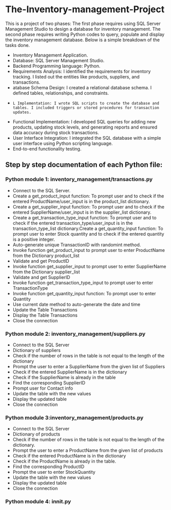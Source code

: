 # The-Inventory-management-Project
This is a project of two phases: The first phase requires using SQL Server Management Studio to design a database for inventory management. The second phase requires writing Python codes to query, populate and display the inventory management database. Below is a simple breakdown of the tasks done.


-  Inventory Management Application.
-  Database: SQL Server Management Studio.
-  Backend Programming language: Python.
-  Requirements Analysis: I identified the requirements for inventory tracking. I listed out the entities like products, suppliers, and transactions.
-   atabase Schema Design: I created a relational database schema. I defined tables, relationships, and constraints.
-     L Implementation: I wrote SQL scripts to create the database and tables. I included triggers or stored procedures for transaction updates.
- Functional Implementation:  I developed SQL queries for adding new products, updating stock levels, and generating reports and ensured data accuracy during stock transactions.
- User Interface Integration: I integrated the SQL database with a simple user interface using Python scripting language.
- End-to-end functionality testing.

## Step by step documentation of each Python file:

### Python module 1: inventory_management/transactions.py
- Connect to the SQL Server.
- Create a get_product_input function: To prompt user and to check if the entered ProductName/user_input is in the product_list dictionary.
- Create a get_supplier_input function: To prompt user and to check if the entered SupplierName/user_input is in the supplier_list dictionary.
- Create a get_transaction_type_input function: To prompt user and to check if the entered transaction_type/user_input is in the transaction_type_list dictionary.Create a get_quantity_input function: To prompt user to enter Stock quantity and to check if the entered quantity is a positive integer.
- Auto-generate unique TransactionID with randomint method.
- Invoke function get_product_input to prompt user to enter ProductName from the Dictionary product_list
- Validate and get ProductID
- Invoke function get_supplier_input to prompt user to enter SupplierName from the Dictionary supplier_list
- Validate and get SupplierID
- Invoke function get_transaction_type_input to prompt user to enter TransactionType
- Invoke function get_quantity_input function: To prompt user to enter Quantity
- Use current date method to auto-generate the date and time
- Update the Table Transactions
- Display the Table Transactions
- Close the connection



### Python module 2: inventory_management/suppliers.py
-	Connect to the SQL Server
-	Dictionary of suppliers
-	Check if the number of rows in the table is not equal to the length of the dictionary
-	Prompt the user to enter a SupplierName from the given list of Suppliers
-	Check if the entered SupplierName is in the dictionary
-	Check if the SupplierName is already in the table
-	Find the corresponding SupplierID
-	Prompt user for Contact info
-	Update the table with the new values
-	Display the updated table
-	Close the connection


### Python module 3:inventory_management/products.py
-	Connect to the SQL Server
-	Dictionary of products
-	Check if the number of rows in the table is not equal to the length of the dictionary.
-	Prompt the user to enter a ProductName from the given list of products
-	Check if the entered ProductName is in the dictionary
-	Check if the ProductName is already in the table.
-	Find the corresponding ProductID
-	Prompt the user to enter StockQuantity
-	Update the table with the new values
-	Display the updated table
-	Close the connection

### Python module 4:	__innit__.py







